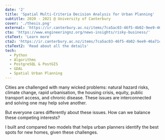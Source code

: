 ```yaml
---
date: '2'
title: 'Spatial Multi-Criteria Decision Analysis for Urban Planning'
subtitle: 2020 - 2021 @ University of Canterbury
cover: './thesis.png'
external: 'https://ir.canterbury.ac.nz/items/7ca5ac03-46f5-4b02-9ee9-46a71ca73059'
cta: 'https://www.engineeringnz.org/news-insights/risky-business/'
ctaText: 'Learn more'
cta2: 'https://ir.canterbury.ac.nz/items/7ca5ac03-46f5-4b02-9ee9-46a71ca73059'
ctaText2: 'Read about all the details'
tech:
  - Python
  - Algorithms
  - PostgreSQL & PostGIS
  - GDAL
  - Spatial Urban Planning
---
```


Cities are challenged with many wicked problems: natural hazard risks, climate change, rapid urbanisation, the housing crisis, equity, public transport access, and chronic disease.
These issues are interconnected and solving one may help solve another.

But everyone cares differently about these issues. How can we balance these competing interests?

I built and compared two models that helps urban planners identify the best spots for new homes, given these challenges.

<!-- Curious to know how we reached this conclusion and what it means for the future of our cities? Read on! -->
